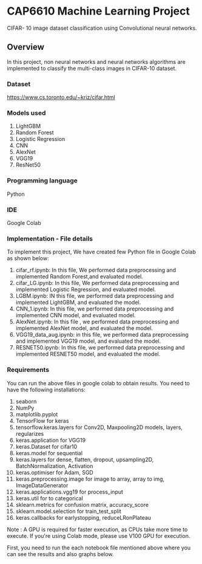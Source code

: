 # CAP6610 Machine Learning Project

CIFAR- 10 image dataset classification using Convolutional neural networks.

## Overview
In this project, non neural networks and neural networks algorithms are implemented to classify the multi-class images in CIFAR-10 dataset.

### Dataset

https://www.cs.toronto.edu/~kriz/cifar.html

### Models used

1. LightGBM
2. Random Forest
3. Logistic Regression
4. CNN
5. AlexNet
6. VGG19
7. ResNet50 

### Programming language

Python

### IDE

Google Colab

### Implementation - File details

To implement this project, We have created few Python file in Google Colab as shown below:

1. cifar_rf.ipynb: In this file, We performed data preprocessing and implemented Random Forest,and evaluated model.
2. cifar_LG.ipynb: In this file, We performed data preprocessing and implemented Logistic Regression, and evaluated model.
3. LGBM.ipynb: IN this file, we performed data preprocessing and implemented LightGBM, and evaluated the model.
4. CNN_1.ipynb: In this file, we performed data preprocessing and implemented CNN model, and evaluated model.
5. AlexNet.ipynb: In this file , we performed data preprocessing and implemented AlexNet model, and evaluated the model.
6. VGG19_data_aug.ipynb: in this file, we performed data preprocessing and implemented VGG19 model, and evaluated the model.
7. RESNET50.ipynb: In this file, we performed data preprocessing and implemented RESNET50 model, and evaluated the model.

### Requirements

You can run the above files in google colab to obtain results. You need to have the following installations:

1. seaborn
2. NumPy
3. matplotlib.pyplot
4. TensorFlow for keras
5. tensorflow.keras.layers for Conv2D, Maxpooling2D models, layers, regularizes
6. keras.application for VGG19
7. keras.Dataset for cifar10
8. keras.model for sequential
9. keras.layers for dense, flatten, dropout, upsampling2D, BatchNormalization, Activation
10. keras.optimiser for Adam, SGD
11. keras.preprocessing.image for image to array, array to img, ImageDataGenerator
12. keras.applications.vgg19 for process_input
13. keras.util for to categorical
14. sklearn.metrics for confusion matrix, accuracy_score
15. sklearn.model.selection for train_test_split
16. keras.callbacks for earlystopping, reduceLRonPlateau

Note : A GPU is required for faster execution, as CPUs take more time to execute. If you're using Colab mode, please use V100 GPU for execution.

First, you need to run the each notebook file mentioned above where you can see the results and also graphs below.

